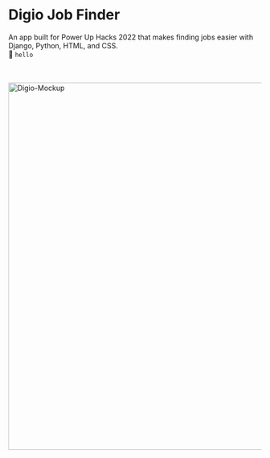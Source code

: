 # Digio Job Finder
An app built for Power Up Hacks 2022 that makes finding jobs easier with Django, Python, HTML, and CSS.
<br>
🔑 ```hello```

<br>
<br>
<img alt="Digio-Mockup" width="730" src="https://i.ibb.co/cY521V9/digio-mockup.jpg">
